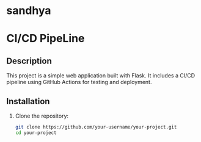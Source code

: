 # sandhya
# CI/CD PipeLine

## Description
This project is a simple web application built with Flask. It includes a CI/CD pipeline using GitHub Actions for testing and deployment.

## Installation
1. Clone the repository:
   ```bash
   git clone https://github.com/your-username/your-project.git
   cd your-project

